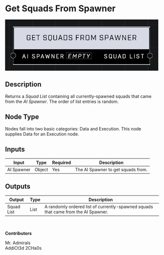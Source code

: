 # Get Squads From Spawner
![alt text](get-squads-from-spawner.png)
## Description
Returns a *Squad List* containing all currently-spawned squads that came from the *AI Spawner*. The order of list entries is random.

## Node Type
Nodes fall into two basic categories: Data and Execution. This node supplies Data for an Execution node.

## Inputs
| Input            | Type             | Required | Description												    |
|------------------|------------------|----------|--------------------------------------------------------------|
| AI Spawner       | Object           | Yes      | The AI Spawner to get squads from.						    |

## Outputs
| Output           | Type             | Description												                           |
|------------------|------------------|------------------------------------------------------------------------------------|
| Squad List       | List             | A randomly ordered list of currently-spawned squads that came from the AI Spawner. |

\
\
**Contributors**

Mr. Admirals\
AddiCt3d 2CHa0s
